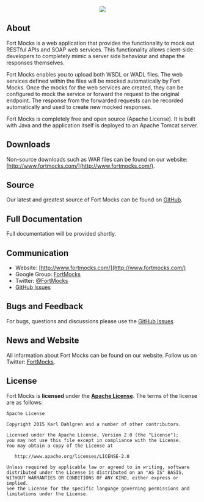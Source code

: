 <p align="center"><img src="http://fortmocks.com/images/fm-logo-small.png"></div></p>

## About

Fort Mocks is a web application that provides the functionality to mock out RESTful APIs and SOAP web services. This functionality allows client-side developers to completely mimic a server side behaviour and shape the responses themselves.

Fort Mocks enables you to upload both WSDL or WADL files. The web services defined within the files will be mocked automatically by Fort Mocks. Once the mocks for the web services are created, they can be configured to mock the service or forward the request to the original endpoint. The response from the forwarded requests can be recorded automatically and used to create new mocked responses.

Fort Mocks is completely free and open source (Apache License). It is built with Java and the application itself is deployed to an Apache Tomcat server.

## Downloads

Non-source downloads such as WAR files can be found on our website: [http://www.fortmocks.com/](http://www.fortmocks.com/).

## Source

Our latest and greatest source of Fort Mocks can be found on [GitHub](https://github.com/arcanumsoftware/fort-mocks/).

## Full Documentation

Full documentation will be provided shortly.

## Communication
- Website: [http://www.fortmocks.com/](http://www.fortmocks.com/)
- Google Group: [FortMocks](http://groups.google.com/d/forum/fortmocks)
- Twitter: [@FortMocks](http://twitter.com/FortMocks)
- [GitHub Issues](https://github.com/fortmocks/fortmocks/issues)

## Bugs and Feedback

For bugs, questions and discussions please use the [GitHub Issues](https://github.com/fortmocks/fortmocks/issues)

## News and Website
All information about Fort Mocks can be found on our website. Follow us on Twitter: [FortMocks](http://twitter.com/FortMocks).

## License

Fort Mocks is **licensed** under the **[Apache License](https://github.com/fortmocks/fortmocks/blob/master/LICENSE.txt)**. The terms of the license are as follows:

    Apache License

    Copyright 2015 Karl Dahlgren and a number of other contributors.

    Licensed under the Apache License, Version 2.0 (the "License");
    you may not use this file except in compliance with the License.
    You may obtain a copy of the License at

       http://www.apache.org/licenses/LICENSE-2.0

    Unless required by applicable law or agreed to in writing, software
    distributed under the License is distributed on an "AS IS" BASIS,
    WITHOUT WARRANTIES OR CONDITIONS OF ANY KIND, either express or implied.
    See the License for the specific language governing permissions and
    limitations under the License.
